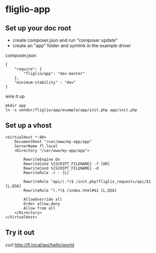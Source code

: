 # fliglio-app

## Set up your doc root

- create composer.json and run "composer update"
- create an "app" folder and symlink in the example driver

composer.json
	
	{
	    "require": {
	        "fliglio/app": "dev-master"
	    },
		"minimum-stability" : "dev"
	}


wire it up
	
	mkdir app
	ln -s vendor/fliglio/app/example/app/init.php app/init.php



## Set up a vhost

	<VirtualHost *:80>
	    DocumentRoot "/var/www/my-app/app"
	    ServerName fl.local
	    <Directory "/var/www/my-app/app">

	        RewriteEngine On
	        RewriteCond %{SCRIPT_FILENAME} -f [OR]
	        RewriteCond %{SCRIPT_FILENAME} -d
	        RewriteRule .+ - [L]

	        RewriteRule ^api/(.*)$ /init.php?fliglio_request=/api/$1 [L,QSA]
	        RewriteRule ^(.*)$ /index.html#$1 [L,QSA]

	        AllowOverride all
	        Order allow,deny
	        Allow from all
	    </Directory>
	</VirtualHost>


## Try it out

curl http://fl.local/api/hello/world